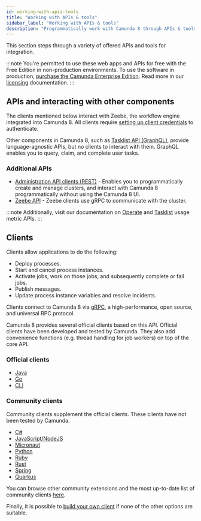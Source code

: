 ```yaml
---
id: working-with-apis-tools
title: "Working with APIs & tools"
sidebar_label: "Working with APIs & tools"
description: "Programmatically work with Camunda 8 through APIs & tools"
---
```


This section steps through a variety of offered APIs and tools for integration.

:::note
You're permitted to use these web apps and APIs for free with the Free Edition in non-production environments. To use the software in production, [purchase the Camunda Enterprise Edition](https://camunda.com/products/cloud/camunda-cloud-enterprise-contact/). Read more in our [licensing](../reference/licenses.md) documentation.
:::

## APIs and interacting with other components

The clients mentioned below interact with Zeebe, the workflow engine integrated into Camunda 8. All clients require [setting up client credentials](/guides/setup-client-connection-credentials.md) to authenticate.

Other components in Camunda 8, such as [Tasklist API (GraphQL)](/apis-tools/tasklist-api/generated.md), provide language-agnostic APIs, but no clients to interact with them. GraphQL enables you to query, claim, and complete user tasks.

### Additional APIs

- [Administration API clients (REST)](../apis-tools/administration-api-reference.md) - Enables you to programmatically create and manage clusters, and interact with Camunda 8 programmatically without using the Camunda 8 UI.
- [Zeebe API](../apis-tools/grpc.md) - Zeebe clients use gRPC to communicate with the cluster.

:::note
Additionally, visit our documentation on [Operate](../self-managed/operate-deployment/usage-metrics.md) and [Tasklist](../self-managed/tasklist-deployment/usage-metrics.md) usage metric APIs.
:::

## Clients

Clients allow applications to do the following:

- Deploy processes.
- Start and cancel process instances.
- Activate jobs, work on those jobs, and subsequently complete or fail jobs.
- Publish messages.
- Update process instance variables and resolve incidents.

Clients connect to Camunda 8 via [gRPC](https://grpc.io), a high-performance, open source, and universal RPC protocol.

Camunda 8 provides several official clients based on this API. Official clients have been developed and tested by Camunda. They also add convenience functions (e.g. thread handling for job workers) on top of the core API.

### Official clients

- [Java](../apis-tools/java-client/index.md)
- [Go](../apis-tools/go-client/go-get-started.md)
- [CLI](../apis-tools/cli-client/index.md)

### Community clients

Community clients supplement the official clients. These clients have not been tested by Camunda.

- [C#](../apis-tools/community-clients/c-sharp.md)
- [JavaScript/NodeJS](../apis-tools/community-clients/javascript.md)
- [Micronaut](../apis-tools/community-clients/micronaut.md)
- [Python](../apis-tools/community-clients/python.md)
- [Ruby](../apis-tools/community-clients/ruby.md)
- [Rust](../apis-tools/community-clients/rust.md)
- [Spring](../apis-tools/community-clients/spring.md)
- [Quarkus](../apis-tools/community-clients/quarkus.md)

You can browse other community extensions and the most up-to-date list of community clients [here](https://github.com/orgs/camunda-community-hub/repositories).

Finally, it is possible to [build your own client](../apis-tools/build-your-own-client.md) if none of the other options are suitable.

